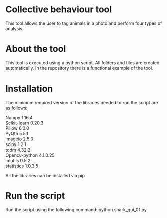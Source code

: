 # Collective behaviour tool
This tool allows the user to tag animals in a photo and perform four types of analysis



# About the tool
This tool is executed using a python script. All folders and files are created automatically. In the repository there is a functional example of the tool.



# Installation

The minimum required version of the libraries needed to run the script are as follows:

Numpy 1.16.4  
Scikit-learn 0.20.3   
Pillow 6.0.0  
PyQt5 5.5.1   
imageio 2.5.0   
scipy 1.2.1   
tqdm 4.32.2  
Opencv-python 4.1.0.25  
imutils 0.5.2   
statistics 1.0.3.5  

All the libraries can be installed via pip

# Run the script
Run the script using the following command: python shark_gui_01.py

